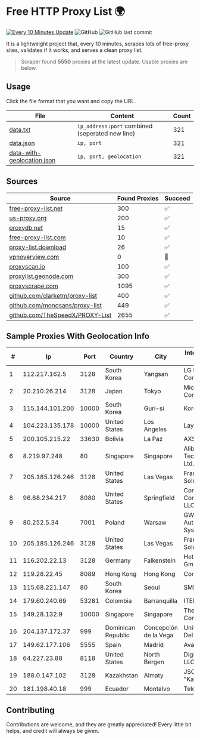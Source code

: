 
# Free HTTP Proxy List 🌍

[![Every 10 Minutes Update](https://github.com/mertguvencli/http-proxy-list/actions/workflows/main.yml/badge.svg?branch=main)](https://github.com/mertguvencli/http-proxy-list/actions/workflows/main.yml)
![GitHub](https://img.shields.io/github/license/mertguvencli/http-proxy-list)
![GitHub last commit](https://img.shields.io/github/last-commit/mertguvencli/http-proxy-list)

It is a lightweight project that, every 10 minutes, scrapes lots of free-proxy sites, validates if it works, and serves a clean proxy list.


> Scraper found **5550** proxies at the latest update. Usable proxies are below.

## Usage

Click the file format that you want and copy the URL.


|File|Content|Count|
|----|-------|-----|
|[data.txt](https://raw.githubusercontent.com/mertguvencli/http-proxy-list/main/proxy-list/data.txt)|`ip_address:port` combined (seperated new line)|321|
|[data.json](https://raw.githubusercontent.com/mertguvencli/http-proxy-list/main/proxy-list/data.json)|`ip, port`|321|
|[data-with-geolocation.json](https://raw.githubusercontent.com/mertguvencli/http-proxy-list/main/proxy-list/data-with-geolocation.json)|`ip, port, geolocation`|321|

## Sources

|Source|Found Proxies|Succeed|
|------|-------------|-------|
|[free-proxy-list.net](https://free-proxy-list.net)|300|✅|
|[us-proxy.org](https://www.us-proxy.org)|200|✅|
|[proxydb.net](http://proxydb.net)|15|✅|
|[free-proxy-list.com](https://free-proxy-list.com/?page=&port=&type%5B%5D=http&type%5B%5D=https&up_time=0&search=Search)|10|✅|
|[proxy-list.download](https://www.proxy-list.download/HTTP)|26|✅|
|[vpnoverview.com](https://vpnoverview.com/privacy/anonymous-browsing/free-proxy-servers)|0|🚫|
|[proxyscan.io](https://www.proxyscan.io)|100|✅|
|[proxylist.geonode.com](https://proxylist.geonode.com/api/proxy-list?limit=300&page=1&sort_by=lastChecked&sort_type=desc&protocols=http,https)|300|✅|
|[proxyscrape.com](https://api.proxyscrape.com/v2/?request=displayproxies&protocol=http&timeout=10000&country=all&ssl=all&anonymity=all)|1095|✅|
|[github.com/clarketm/proxy-list](https://raw.githubusercontent.com/clarketm/proxy-list/master/proxy-list-raw.txt)|400|✅|
|[github.com/monosans/proxy-list](https://raw.githubusercontent.com/monosans/proxy-list/main/proxies/http.txt)|449|✅|
|[github.com/TheSpeedX/PROXY-List](https://raw.githubusercontent.com/TheSpeedX/PROXY-List/master/http.txt)|2655|✅|


## Sample Proxies With Geolocation Info

|#|Ip|Port|Country|City|Internet Service Provider|
|-|--|----|-------|----|-------------------------|
|1|112.217.162.5|3128|South Korea|Yangsan|LG DACOM Corporation|
|2|20.210.26.214|3128|Japan|Tokyo|Microsoft Corporation|
|3|115.144.101.200|10000|South Korea|Guri-si|Korea Telecom|
|4|104.223.135.178|10000|United States|Los Angeles|LayerHost|
|5|200.105.215.22|33630|Bolivia|La Paz|AXS Bolivia S. A.|
|6|8.219.97.248|80|Singapore|Singapore|Alibaba (US) Technology Co., Ltd.|
|7|205.185.126.246|3128|United States|Las Vegas|FranTech Solutions|
|8|96.68.234.217|8080|United States|Springfield|Comcast Cable Communications, LLC|
|9|80.252.5.34|7001|Poland|Warsaw|GWNET Autonomus System|
|10|205.185.126.246|3128|United States|Las Vegas|FranTech Solutions|
|11|116.202.22.13|3128|Germany|Falkenstein|Hetzner Online GmbH|
|12|119.28.22.45|8089|Hong Kong|Hong Kong|ComsenzNet|
|13|115.68.221.147|80|South Korea|Seoul|SMILESERV|
|14|179.60.240.69|53281|Colombia|Barranquilla|ITELKOM|
|15|149.28.132.9|10000|Singapore|Singapore|The Constant Company|
|16|204.137.172.37|999|Dominican Republic|Concepción de la Vega|Univegacomu Del Caribe SRL|
|17|149.62.177.106|5555|Spain|Madrid|Avatel Telecom|
|18|64.227.23.88|8118|United States|North Bergen|DigitalOcean, LLC|
|19|188.0.147.102|3128|Kazakhstan|Almaty|JSC "KazTransCom"|
|20|181.198.40.18|999|Ecuador|Montalvo|Telconet S.A|



## Contributing

Contributions are welcome, and they are greatly appreciated! Every
little bit helps, and credit will always be given.

